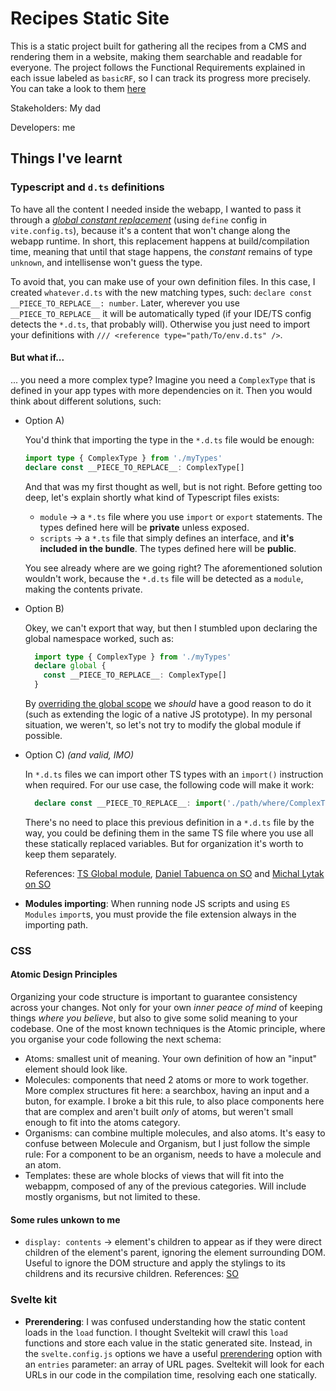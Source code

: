 # Recipes Static Site
This is a static project built for gathering all the recipes from a CMS and rendering them in a website, making them searchable and readable for everyone.
The project follows the Functional Requirements explained in each issue labeled as `basicRF`, so I can track its progress more precisely. You can take a look to them [here](https://github.com/Marcosaurios/recipes/issues?q=is%3Aopen+is%3Aissue+label%3AbasicRF)

Stakeholders: My dad

Developers: me

## Things I've learnt
### Typescript and `d.ts` definitions
To have all the content I needed inside the webapp, I wanted to pass it through a _[global constant replacement](https://vitejs.dev/config/shared-options.html#define)_ (using `define` config in `vite.config.ts`), because it's a content that won't change along the webapp runtime. In short, this replacement happens at build/compilation time, meaning that until that stage happens, the _constant_ remains of type `unknown`, and intellisense won't guess the type.

To avoid that, you can make use of your own definition files. In this case, I created `whatever.d.ts` with the new matching types, such: `declare const __PIECE_TO_REPLACE__: number`. Later, wherever you use `__PIECE_TO_REPLACE__` it will be automatically typed (if your IDE/TS config detects the `*.d.ts`, that probably will). Otherwise you just need to import your definitions with `/// <reference type="path/To/env.d.ts" />`.

#### But what if...
... you need a more complex type? Imagine you need a `ComplexType` that is defined in your app types with more dependencies on it. Then you would think about different solutions, such:

- Option A)

  You'd think that importing the type in the `*.d.ts` file would be enough:
  ```ts
  import type { ComplexType } from './myTypes'
  declare const __PIECE_TO_REPLACE__: ComplexType[]
  ```
  And that was my first thought as well, but is not right. Before getting too deep, let's explain shortly what kind of Typescript files exists: 
   - `module` &rarr; a `*.ts` file where you use `import` or `export` statements. The types defined here will be **private** unless exposed.
   - `scripts` &rarr; a `*.ts` file that simply defines an interface, and **it's included in the bundle**. The types defined here will be **public**.

  You see already where are we going right? The aforementioned solution wouldn't work, because the `*.d.ts` file will be detected as a `module`, making the contents private.

- Option B)
  
  Okey, we can't export that way, but then I stumbled upon declaring the global namespace worked, such as:
  ```ts
    import type { ComplexType } from './myTypes'
    declare global {
      const __PIECE_TO_REPLACE__: ComplexType[]
    }
  ```
  By [overriding the global scope](https://www.typescriptlang.org/docs/handbook/declaration-files/templates/global-modifying-module-d-ts.html) we _should_ have a good reason to do it (such as extending the logic of a native JS prototype). In my personal situation, we weren't, so let's not try to modify the global module if possible.

- Option C) _(and valid, IMO)_

  In `*.d.ts` files we can import other TS types with an `import()` instruction when required. For our use case, the following code will make it work: 

  ```ts
    declare const __PIECE_TO_REPLACE__: import('./path/where/ComplexType/lives').ComplexType[]
  ```
  There's no need to place this previous definition in a `*.d.ts` file by the way, you could be defining them in the same TS file where you use all these statically replaced variables. But for organization it's worth to keep them separately.

  References: [TS Global module](https://www.typescriptlang.org/docs/handbook/declaration-files/templates/global-modifying-module-d-ts.html), [Daniel Tabuenca on SO](https://stackoverflow.com/a/42257742/8703494) and [Michal Lytak on SO](https://stackoverflow.com/a/51114250/8703494)
 
  
- **Modules importing**: When running node JS scripts and using `ES Modules` `import`s, you must provide the file extension always in the importing path. 

### CSS
#### Atomic Design Principles
Organizing your code structure is important to guarantee consistency across your changes. Not only for your own _inner peace of mind_ of keeping things _where you believe_, but also to give some solid meaning to your codebase. One of the most known techniques is the Atomic principle, where you organise your code following the next schema:
- Atoms: smallest unit of meaning. Your own definition of how an "input" element should look like.
- Molecules: components that need 2 atoms or more to work together. More complex structures fit here: a searchbox, having an input and a buton, for example. I broke a bit this rule, to also place components here that are complex and aren't built _only_ of atoms, but weren't small enough to fit into the atoms category.
- Organisms: can combine multiple molecules, and also atoms. It's easy to confuse between Molecule and Organism, but I just follow the simple rule: For a component to be an organism, needs to have a molecule and an atom.
- Templates: these are whole blocks of views that will fit into the webappm, composed of any of the previous categories. Will include mostly organisms, but not limited to these.

#### Some rules unkown to me
- `display: contents` &rarr; element's children to appear as if they were direct children of the element's parent, ignoring the element surrounding DOM. Useful to ignore the DOM structure and apply the stylings to its childrens and its recursive children. References: [SO](https://stackoverflow.com/a/78224467/8703494)

### Svelte kit
- **Prerendering**: I was confused understanding how the static content loads in the `load` function. I thought Sveltekit will crawl this `load` functions and store each value in the static generated site. Instead, in the `svelte.config.js` options we have a useful [prerendering](https://kit.svelte.dev/docs#configuration-prerender) option with an `entries` parameter: an array of URL pages. Sveltekit will look for each URLs in our code in the compilation time, resolving each one statically.


